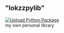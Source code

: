 ## "lokzzpylib"

[![Upload Python Package](https://github.com/lokzz/pylibrary/actions/workflows/python-publish.yml/badge.svg)](https://github.com/lokzz/pylibrary/actions/workflows/python-publish.yml)\
my own personal library

